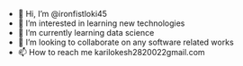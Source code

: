 - 👋 Hi, I’m @ironfistloki45
- 👀 I’m interested in learning new technologies
- 🌱 I’m currently learning data science
- 💞️ I’m looking to collaborate on any software related works
- 📫 How to reach me karilokesh2820022gmail.com

<!---
ironfistloki45/ironfistloki45 is a ✨ special ✨ repository because its `README.md` (this file) appears on your GitHub profile.
You can click the Preview link to take a look at your changes.
--->
